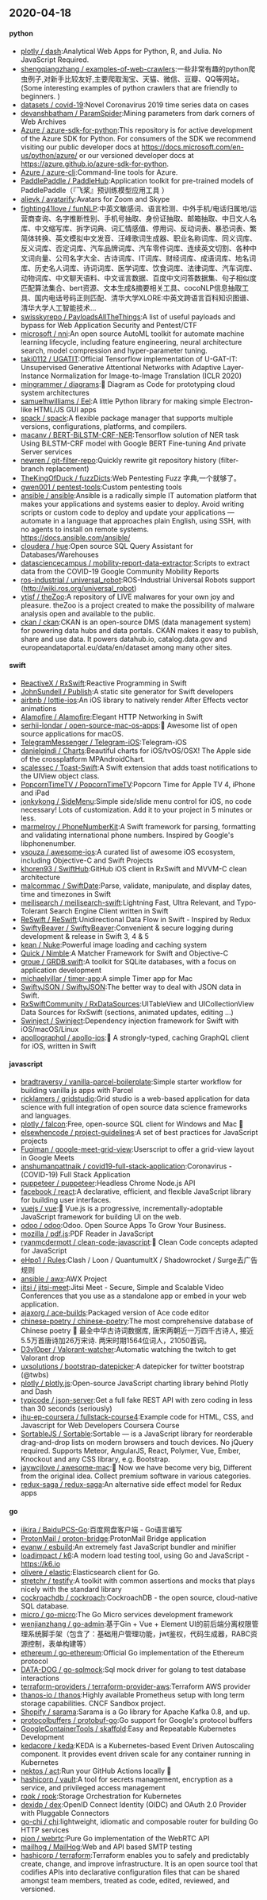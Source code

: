 ## 2020-04-18

#### python
* [plotly / dash](https://github.com/plotly/dash):Analytical Web Apps for Python, R, and Julia. No JavaScript Required.
* [shengqiangzhang / examples-of-web-crawlers](https://github.com/shengqiangzhang/examples-of-web-crawlers):一些非常有趣的python爬虫例子,对新手比较友好,主要爬取淘宝、天猫、微信、豆瓣、QQ等网站。(Some interesting examples of python crawlers that are friendly to beginners. )
* [datasets / covid-19](https://github.com/datasets/covid-19):Novel Coronavirus 2019 time series data on cases
* [devanshbatham / ParamSpider](https://github.com/devanshbatham/ParamSpider):Mining parameters from dark corners of Web Archives
* [Azure / azure-sdk-for-python](https://github.com/Azure/azure-sdk-for-python):This repository is for active development of the Azure SDK for Python. For consumers of the SDK we recommend visiting our public developer docs at https://docs.microsoft.com/en-us/python/azure/ or our versioned developer docs at https://azure.github.io/azure-sdk-for-python.
* [Azure / azure-cli](https://github.com/Azure/azure-cli):Command-line tools for Azure.
* [PaddlePaddle / PaddleHub](https://github.com/PaddlePaddle/PaddleHub):Application toolkit for pre-trained models of PaddlePaddle（『飞桨』预训练模型应用工具 ）
* [alievk / avatarify](https://github.com/alievk/avatarify):Avatars for Zoom and Skype
* [fighting41love / funNLP](https://github.com/fighting41love/funNLP):中英文敏感词、语言检测、中外手机/电话归属地/运营商查询、名字推断性别、手机号抽取、身份证抽取、邮箱抽取、中日文人名库、中文缩写库、拆字词典、词汇情感值、停用词、反动词表、暴恐词表、繁简体转换、英文模拟中文发音、汪峰歌词生成器、职业名称词库、同义词库、反义词库、否定词库、汽车品牌词库、汽车零件词库、连续英文切割、各种中文词向量、公司名字大全、古诗词库、IT词库、财经词库、成语词库、地名词库、历史名人词库、诗词词库、医学词库、饮食词库、法律词库、汽车词库、动物词库、中文聊天语料、中文谣言数据、百度中文问答数据集、句子相似度匹配算法集合、bert资源、文本生成&摘要相关工具、cocoNLP信息抽取工具、国内电话号码正则匹配、清华大学XLORE:中英文跨语言百科知识图谱、清华大学人工智能技术…
* [swisskyrepo / PayloadsAllTheThings](https://github.com/swisskyrepo/PayloadsAllTheThings):A list of useful payloads and bypass for Web Application Security and Pentest/CTF
* [microsoft / nni](https://github.com/microsoft/nni):An open source AutoML toolkit for automate machine learning lifecycle, including feature engineering, neural architecture search, model compression and hyper-parameter tuning.
* [taki0112 / UGATIT](https://github.com/taki0112/UGATIT):Official Tensorflow implementation of U-GAT-IT: Unsupervised Generative Attentional Networks with Adaptive Layer-Instance Normalization for Image-to-Image Translation (ICLR 2020)
* [mingrammer / diagrams](https://github.com/mingrammer/diagrams):🎨
Diagram as Code for prototyping cloud system architectures
* [samuelhwilliams / Eel](https://github.com/samuelhwilliams/Eel):A little Python library for making simple Electron-like HTML/JS GUI apps
* [spack / spack](https://github.com/spack/spack):A flexible package manager that supports multiple versions, configurations, platforms, and compilers.
* [macanv / BERT-BiLSTM-CRF-NER](https://github.com/macanv/BERT-BiLSTM-CRF-NER):Tensorflow solution of NER task Using BiLSTM-CRF model with Google BERT Fine-tuning And private Server services
* [newren / git-filter-repo](https://github.com/newren/git-filter-repo):Quickly rewrite git repository history (filter-branch replacement)
* [TheKingOfDuck / fuzzDicts](https://github.com/TheKingOfDuck/fuzzDicts):Web Pentesting Fuzz 字典,一个就够了。
* [gwen001 / pentest-tools](https://github.com/gwen001/pentest-tools):Custom pentesting tools
* [ansible / ansible](https://github.com/ansible/ansible):Ansible is a radically simple IT automation platform that makes your applications and systems easier to deploy. Avoid writing scripts or custom code to deploy and update your applications — automate in a language that approaches plain English, using SSH, with no agents to install on remote systems. https://docs.ansible.com/ansible/
* [cloudera / hue](https://github.com/cloudera/hue):Open source SQL Query Assistant for Databases/Warehouses
* [datasciencecampus / mobility-report-data-extractor](https://github.com/datasciencecampus/mobility-report-data-extractor):Scripts to extract data from the COVID-19 Google Community Mobility Reports
* [ros-industrial / universal_robot](https://github.com/ros-industrial/universal_robot):ROS-Industrial Universal Robots support (http://wiki.ros.org/universal_robot)
* [ytisf / theZoo](https://github.com/ytisf/theZoo):A repository of LIVE malwares for your own joy and pleasure. theZoo is a project created to make the possibility of malware analysis open and available to the public.
* [ckan / ckan](https://github.com/ckan/ckan):CKAN is an open-source DMS (data management system) for powering data hubs and data portals. CKAN makes it easy to publish, share and use data. It powers datahub.io, catalog.data.gov and europeandataportal.eu/data/en/dataset among many other sites.

#### swift
* [ReactiveX / RxSwift](https://github.com/ReactiveX/RxSwift):Reactive Programming in Swift
* [JohnSundell / Publish](https://github.com/JohnSundell/Publish):A static site generator for Swift developers
* [airbnb / lottie-ios](https://github.com/airbnb/lottie-ios):An iOS library to natively render After Effects vector animations
* [Alamofire / Alamofire](https://github.com/Alamofire/Alamofire):Elegant HTTP Networking in Swift
* [serhii-londar / open-source-mac-os-apps](https://github.com/serhii-londar/open-source-mac-os-apps):🚀
Awesome list of open source applications for macOS.
* [TelegramMessenger / Telegram-iOS](https://github.com/TelegramMessenger/Telegram-iOS):Telegram-iOS
* [danielgindi / Charts](https://github.com/danielgindi/Charts):Beautiful charts for iOS/tvOS/OSX! The Apple side of the crossplatform MPAndroidChart.
* [scalessec / Toast-Swift](https://github.com/scalessec/Toast-Swift):A Swift extension that adds toast notifications to the UIView object class.
* [PopcornTimeTV / PopcornTimeTV](https://github.com/PopcornTimeTV/PopcornTimeTV):Popcorn Time for Apple TV 4, iPhone and iPad
* [jonkykong / SideMenu](https://github.com/jonkykong/SideMenu):Simple side/slide menu control for iOS, no code necessary! Lots of customization. Add it to your project in 5 minutes or less.
* [marmelroy / PhoneNumberKit](https://github.com/marmelroy/PhoneNumberKit):A Swift framework for parsing, formatting and validating international phone numbers. Inspired by Google's libphonenumber.
* [vsouza / awesome-ios](https://github.com/vsouza/awesome-ios):A curated list of awesome iOS ecosystem, including Objective-C and Swift Projects
* [khoren93 / SwiftHub](https://github.com/khoren93/SwiftHub):GitHub iOS client in RxSwift and MVVM-C clean architecture
* [malcommac / SwiftDate](https://github.com/malcommac/SwiftDate):Parse, validate, manipulate, and display dates, time and timezones in Swift
* [meilisearch / meilisearch-swift](https://github.com/meilisearch/meilisearch-swift):Lightning Fast, Ultra Relevant, and Typo-Tolerant Search Engine Client written in Swift
* [ReSwift / ReSwift](https://github.com/ReSwift/ReSwift):Unidirectional Data Flow in Swift - Inspired by Redux
* [SwiftyBeaver / SwiftyBeaver](https://github.com/SwiftyBeaver/SwiftyBeaver):Convenient & secure logging during development & release in Swift 3, 4 & 5
* [kean / Nuke](https://github.com/kean/Nuke):Powerful image loading and caching system
* [Quick / Nimble](https://github.com/Quick/Nimble):A Matcher Framework for Swift and Objective-C
* [groue / GRDB.swift](https://github.com/groue/GRDB.swift):A toolkit for SQLite databases, with a focus on application development
* [michaelvillar / timer-app](https://github.com/michaelvillar/timer-app):A simple Timer app for Mac
* [SwiftyJSON / SwiftyJSON](https://github.com/SwiftyJSON/SwiftyJSON):The better way to deal with JSON data in Swift.
* [RxSwiftCommunity / RxDataSources](https://github.com/RxSwiftCommunity/RxDataSources):UITableView and UICollectionView Data Sources for RxSwift (sections, animated updates, editing ...)
* [Swinject / Swinject](https://github.com/Swinject/Swinject):Dependency injection framework for Swift with iOS/macOS/Linux
* [apollographql / apollo-ios](https://github.com/apollographql/apollo-ios):📱
A strongly-typed, caching GraphQL client for iOS, written in Swift

#### javascript
* [bradtraversy / vanilla-parcel-boilerplate](https://github.com/bradtraversy/vanilla-parcel-boilerplate):Simple starter workflow for building vanilla js apps with Parcel
* [ricklamers / gridstudio](https://github.com/ricklamers/gridstudio):Grid studio is a web-based application for data science with full integration of open source data science frameworks and languages.
* [plotly / falcon](https://github.com/plotly/falcon):Free, open-source SQL client for Windows and Mac
🦅
* [elsewhencode / project-guidelines](https://github.com/elsewhencode/project-guidelines):A set of best practices for JavaScript projects
* [Fugiman / google-meet-grid-view](https://github.com/Fugiman/google-meet-grid-view):Userscript to offer a grid-view layout in Google Meets
* [anshumanpattnaik / covid19-full-stack-application](https://github.com/anshumanpattnaik/covid19-full-stack-application):Coronavirus - (COVID-19) Full Stack Application
* [puppeteer / puppeteer](https://github.com/puppeteer/puppeteer):Headless Chrome Node.js API
* [facebook / react](https://github.com/facebook/react):A declarative, efficient, and flexible JavaScript library for building user interfaces.
* [vuejs / vue](https://github.com/vuejs/vue):🖖
Vue.js is a progressive, incrementally-adoptable JavaScript framework for building UI on the web.
* [odoo / odoo](https://github.com/odoo/odoo):Odoo. Open Source Apps To Grow Your Business.
* [mozilla / pdf.js](https://github.com/mozilla/pdf.js):PDF Reader in JavaScript
* [ryanmcdermott / clean-code-javascript](https://github.com/ryanmcdermott/clean-code-javascript):🛁
Clean Code concepts adapted for JavaScript
* [eHpo1 / Rules](https://github.com/eHpo1/Rules):Clash / Loon / QuantumultX / Shadowrocket / Surge去广告规则
* [ansible / awx](https://github.com/ansible/awx):AWX Project
* [jitsi / jitsi-meet](https://github.com/jitsi/jitsi-meet):Jitsi Meet - Secure, Simple and Scalable Video Conferences that you use as a standalone app or embed in your web application.
* [ajaxorg / ace-builds](https://github.com/ajaxorg/ace-builds):Packaged version of Ace code editor
* [chinese-poetry / chinese-poetry](https://github.com/chinese-poetry/chinese-poetry):The most comprehensive database of Chinese poetry
🧶
最全中华古诗词数据库, 唐宋两朝近一万四千古诗人, 接近5.5万首唐诗加26万宋诗. 两宋时期1564位词人，21050首词。
* [D3vl0per / Valorant-watcher](https://github.com/D3vl0per/Valorant-watcher):Automatic watching the twitch to get Valorant drop
* [uxsolutions / bootstrap-datepicker](https://github.com/uxsolutions/bootstrap-datepicker):A datepicker for twitter bootstrap (@twbs)
* [plotly / plotly.js](https://github.com/plotly/plotly.js):Open-source JavaScript charting library behind Plotly and Dash
* [typicode / json-server](https://github.com/typicode/json-server):Get a full fake REST API with zero coding in less than 30 seconds (seriously)
* [jhu-ep-coursera / fullstack-course4](https://github.com/jhu-ep-coursera/fullstack-course4):Example code for HTML, CSS, and Javascript for Web Developers Coursera Course
* [SortableJS / Sortable](https://github.com/SortableJS/Sortable):Sortable — is a JavaScript library for reorderable drag-and-drop lists on modern browsers and touch devices. No jQuery required. Supports Meteor, AngularJS, React, Polymer, Vue, Ember, Knockout and any CSS library, e.g. Bootstrap.
* [jaywcjlove / awesome-mac](https://github.com/jaywcjlove/awesome-mac): Now we have become very big, Different from the original idea. Collect premium software in various categories.
* [redux-saga / redux-saga](https://github.com/redux-saga/redux-saga):An alternative side effect model for Redux apps

#### go
* [iikira / BaiduPCS-Go](https://github.com/iikira/BaiduPCS-Go):百度网盘客户端 - Go语言编写
* [ProtonMail / proton-bridge](https://github.com/ProtonMail/proton-bridge):ProtonMail Bridge application
* [evanw / esbuild](https://github.com/evanw/esbuild):An extremely fast JavaScript bundler and minifier
* [loadimpact / k6](https://github.com/loadimpact/k6):A modern load testing tool, using Go and JavaScript - https://k6.io
* [olivere / elastic](https://github.com/olivere/elastic):Elasticsearch client for Go.
* [stretchr / testify](https://github.com/stretchr/testify):A toolkit with common assertions and mocks that plays nicely with the standard library
* [cockroachdb / cockroach](https://github.com/cockroachdb/cockroach):CockroachDB - the open source, cloud-native SQL database.
* [micro / go-micro](https://github.com/micro/go-micro):The Go Micro services development framework
* [wenjianzhang / go-admin](https://github.com/wenjianzhang/go-admin):基于Gin + Vue + Element UI的前后端分离权限管理系统脚手架（包含了：基础用户管理功能，jwt鉴权，代码生成器，RABC资源控制，表单构建等）
* [ethereum / go-ethereum](https://github.com/ethereum/go-ethereum):Official Go implementation of the Ethereum protocol
* [DATA-DOG / go-sqlmock](https://github.com/DATA-DOG/go-sqlmock):Sql mock driver for golang to test database interactions
* [terraform-providers / terraform-provider-aws](https://github.com/terraform-providers/terraform-provider-aws):Terraform AWS provider
* [thanos-io / thanos](https://github.com/thanos-io/thanos):Highly available Prometheus setup with long term storage capabilities. CNCF Sandbox project.
* [Shopify / sarama](https://github.com/Shopify/sarama):Sarama is a Go library for Apache Kafka 0.8, and up.
* [protocolbuffers / protobuf-go](https://github.com/protocolbuffers/protobuf-go):Go support for Google's protocol buffers
* [GoogleContainerTools / skaffold](https://github.com/GoogleContainerTools/skaffold):Easy and Repeatable Kubernetes Development
* [kedacore / keda](https://github.com/kedacore/keda):KEDA is a Kubernetes-based Event Driven Autoscaling component. It provides event driven scale for any container running in Kubernetes
* [nektos / act](https://github.com/nektos/act):Run your GitHub Actions locally
🚀
* [hashicorp / vault](https://github.com/hashicorp/vault):A tool for secrets management, encryption as a service, and privileged access management
* [rook / rook](https://github.com/rook/rook):Storage Orchestration for Kubernetes
* [dexidp / dex](https://github.com/dexidp/dex):OpenID Connect Identity (OIDC) and OAuth 2.0 Provider with Pluggable Connectors
* [go-chi / chi](https://github.com/go-chi/chi):lightweight, idiomatic and composable router for building Go HTTP services
* [pion / webrtc](https://github.com/pion/webrtc):Pure Go implementation of the WebRTC API
* [mailhog / MailHog](https://github.com/mailhog/MailHog):Web and API based SMTP testing
* [hashicorp / terraform](https://github.com/hashicorp/terraform):Terraform enables you to safely and predictably create, change, and improve infrastructure. It is an open source tool that codifies APIs into declarative configuration files that can be shared amongst team members, treated as code, edited, reviewed, and versioned.
